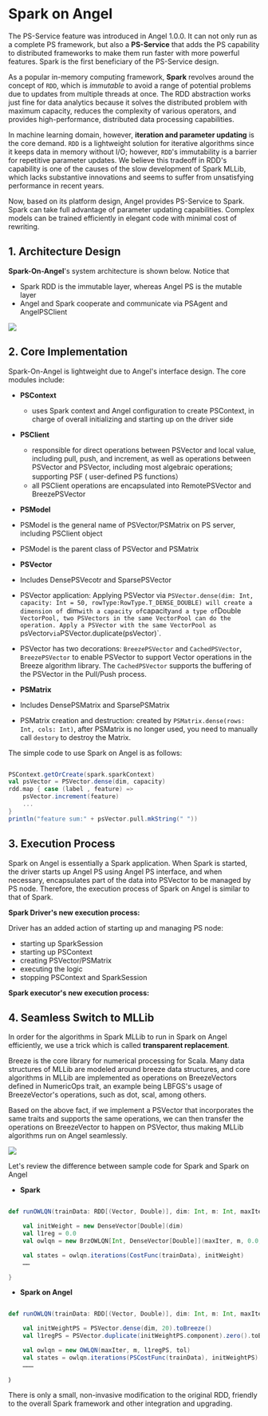# Spark on Angel

The PS-Service feature was introduced in Angel 1.0.0. It can not only run as a complete PS framework, but also a **PS-Service** that adds the PS capability to distributed frameworks to make them run faster with more powerful features. Spark is the first beneficiary of the PS-Service design. 

As a popular in-memory computing framework, **Spark** revolves around the concept of `RDD`, which is *immutable* to avoid a range of potential problems due to updates from multiple threads at once. The RDD abstraction works just fine for data analytics because it solves the distributed problem with maximum capacity, reduces the complexity of various operators, and provides high-performance, distributed data processing capabilities. 

In machine learning domain, however, **iteration and parameter updating** is the core demand. `RDD` is a lightweight solution for iterative algorithms since it keeps data in memory without I/O; however, `RDD`'s immutability is a barrier for repetitive parameter updates. We believe this tradeoff in RDD's capability is one of the causes of the slow development of Spark MLLib, which lacks substantive innovations and seems to suffer from unsatisfying performance in recent years. 

Now, based on its platform design, Angel provides PS-Service to Spark. Spark can  take full advantage of parameter updating capabilities. Complex models can be trained efficiently in elegant code with minimal cost of rewriting.     

## 1. Architecture Design 

**Spark-On-Angel**'s system architecture is shown below. Notice that

* Spark RDD is the immutable layer, whereas Angel PS is the mutable layer
* Angel and Spark cooperate and communicate via PSAgent and AngelPSClient

![](../img/spark_on_angel_architecture.png)

## 2. Core Implementation

Spark-On-Angel is lightweight due to Angel's interface design. The core modules include:

* **PSContext**
	* uses Spark context and Angel configuration to create PSContext, in charge of overall initializing and starting up on the driver side

* **PSClient**
	* responsible for direct operations between PSVector and local value, including pull, push, and increment, as well as operations between PSVector and PSVector, including most algebraic operations; supporting PSF ( user-defined PS functions）
	* all PSClient operations are encapsulated into RemotePSVector and BreezePSVector

* **PSModel**
* PSModel is the general name of PSVector/PSMatrix on PS server, including PSClient object
* PSModel is the parent class of PSVector and PSMatrix

* **PSVector**
* Includes DensePSVecotr and SparsePSVector
* PSVector application: Applying PSVector via `PSVector.dense(dim: Int, capacity: Int = 50, rowType:RowType.T_DENSE_DOUBLE) will create a dimension of `dim` with a capacity of `capacity` and a type of `Double `VectorPool, two PSVectors in the same VectorPool can do the operation.
Apply a PSVector with the same VectorPool as `psVector` via `PSVector.duplicate(psVector)`.
* PSVector has two decorations: `BreezePSVector` and `CachedPSVector`, `BreezePSVector` to enable PSVector to support Vector operations in the Breeze algorithm library. The `CachedPSVector` supports the buffering of the PSVector in the Pull/Push process.

* **PSMatrix**
* Includes DensePSMatrix and SparsePSMatrix
* PSMatrix creation and destruction: created by `PSMatrix.dense(rows: Int, cols: Int)`, after PSMatrix is ​​no longer used, you need to manually call `destory` to destroy the Matrix.

The simple code to use Spark on Angel is as follows:

```Scala

PSContext.getOrCreate(spark.sparkContext)
val psVector = PSVector.dense(dim, capacity)
rdd.map { case (label , feature) =>
    psVector.increment(feature)
    ...
}
println("feature sum:" + psVector.pull.mkString(" "))
```


## 3. Execution Process

Spark on Angel is essentially a Spark application. When Spark is started, the driver starts up Angel PS using Angel PS interface, and when necessary, encapsulates part of the data into PSVector to be managed by PS node. Therefore, the execution process of Spark on Angel is similar to that of Spark. 

**Spark Driver's new execution process:**

Driver has an added action of starting up and managing PS node:

- starting up SparkSession
- starting up PSContext
- creating PSVector/PSMatrix
- executing the logic 
- stopping PSContext and SparkSession

**Spark executor's new execution process:**


## 4. Seamless Switch to MLLib

In order for the algorithms in Spark MLLib to run in Spark on Angel efficiently, we use a trick which is called **transparent replacement**.

Breeze is the core library for numerical processing for Scala. Many data structures of MLLib are modeled around breeze data structures, and core algorithms in MLLib are implemented as operations on BreezeVectors defined in NumericOps trait, an example being LBFGS's usage of BreezeVector's operations, such as dot, scal, among others.

Based on the above fact, if we implement a PSVector that incorporates the same traits and supports the same operations, we can then transfer the operations on BreezeVector to happen on PSVector, thus making MLLib algorithms run on Angel seamlessly.   

![](../img/spark_on_angel_vector.png)


Let's review the difference between sample code for Spark and Spark on Angel

* **Spark**

```Scala

def runOWLQN(trainData: RDD[(Vector, Double)], dim: Int, m: Int, maxIter: Int): Unit = {

    val initWeight = new DenseVector[Double](dim)
    val l1reg = 0.0
    val owlqn = new BrzOWLQN[Int, DenseVector[Double]](maxIter, m, 0.0, 1e-5)

    val states = owlqn.iterations(CostFunc(trainData), initWeight)
    ……

}
```

* **Spark on Angel**

```Scala

def runOWLQN(trainData: RDD[(Vector, Double)], dim: Int, m: Int, maxIter: Int): Unit = {

    val initWeightPS = PSVector.dense(dim, 20).toBreeze()
    val l1regPS = PSVector.duplicate(initWeightPS.component).zero().toBreeze

    val owlqn = new OWLQN(maxIter, m, l1regPS, tol)
    val states = owlqn.iterations(PSCostFunc(trainData), initWeightPS)
    ………

｝
```

There is only a small, non-invasive modification to the original RDD, friendly to the overall Spark framework and other integration and upgrading.

